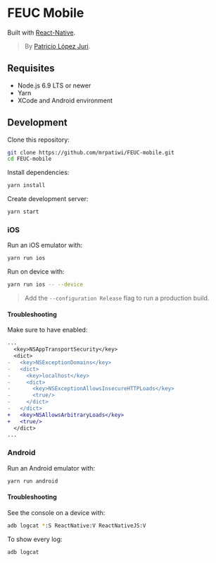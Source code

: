 # FEUC Mobile

Built with [React-Native](https://facebook.github.io/react-native/).

> By [Patricio López Juri](https://lopezjuri.com).

## Requisites

* Node.js 6.9 LTS or newer
* Yarn
* XCode and Android environment

## Development

Clone this repository:

```sh
git clone https://github.com/mrpatiwi/FEUC-mobile.git
cd FEUC-mobile
```

Install dependencies:

```sh
yarn install
```

Create development server:

```sh
yarn start
```

### iOS

Run an iOS emulator with:

```sh
yarn run ios
```

Run on device with:

```sh
yarn run ios -- --device
```

> Add the `--configuration Release` flag to run a production build.

#### Troubleshooting

Make sure to have enabled:

```diff
...
  <key>NSAppTransportSecurity</key>
  <dict>
-   <key>NSExceptionDomains</key>
-   <dict>
-     <key>localhost</key>
-     <dict>
-       <key>NSExceptionAllowsInsecureHTTPLoads</key>
-       <true/>
-     </dict>
-   </dict>
+   <key>NSAllowsArbitraryLoads</key>
+   <true/>
  </dict>
...
```

### Android

Run an Android emulator with:

```sh
yarn run android
```

#### Troubleshooting

See the console on a device with:

```sh
adb logcat *:S ReactNative:V ReactNativeJS:V
```

To show every log:

```sh
adb logcat
```
